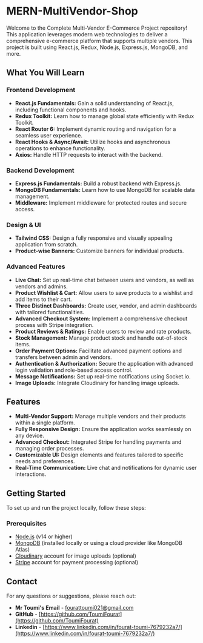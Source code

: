 # MERN-MultiVendor-Shop


Welcome to the Complete Multi-Vendor E-Commerce Project repository! This application leverages modern web technologies to deliver a comprehensive e-commerce platform that supports multiple vendors. This project is built using React.js, Redux, Node.js, Express.js, MongoDB, and more.

## What You Will Learn

### **Frontend Development**

- **React.js Fundamentals:** Gain a solid understanding of React.js, including functional components and hooks.
- **Redux Toolkit:** Learn how to manage global state efficiently with Redux Toolkit.
- **React Router 6:** Implement dynamic routing and navigation for a seamless user experience.
- **React Hooks & Async/Await:** Utilize hooks and asynchronous operations to enhance functionality.
- **Axios:** Handle HTTP requests to interact with the backend.

### **Backend Development**

- **Express.js Fundamentals:** Build a robust backend with Express.js.
- **MongoDB Fundamentals:** Learn how to use MongoDB for scalable data management.
- **Middleware:** Implement middleware for protected routes and secure access.

### **Design & UI**

- **Tailwind CSS:** Design a fully responsive and visually appealing application from scratch.
- **Product-wise Banners:** Customize banners for individual products.

### **Advanced Features**

- **Live Chat:** Set up real-time chat between users and vendors, as well as vendors and admins.
- **Product Wishlist & Cart:** Allow users to save products to a wishlist and add items to their cart.
- **Three Distinct Dashboards:** Create user, vendor, and admin dashboards with tailored functionalities.
- **Advanced Checkout System:** Implement a comprehensive checkout process with Stripe integration.
- **Product Reviews & Ratings:** Enable users to review and rate products.
- **Stock Management:** Manage product stock and handle out-of-stock items.
- **Order Payment Options:** Facilitate advanced payment options and transfers between admin and vendors.
- **Authentication & Authorization:** Secure the application with advanced login validation and role-based access control.
- **Message Notifications:** Set up real-time notifications using Socket.io.
- **Image Uploads:** Integrate Cloudinary for handling image uploads.

## Features

- **Multi-Vendor Support:** Manage multiple vendors and their products within a single platform.
- **Fully Responsive Design:** Ensure the application works seamlessly on any device.
- **Advanced Checkout:** Integrated Stripe for handling payments and managing order processes.
- **Customizable UI:** Design elements and features tailored to specific needs and preferences.
- **Real-Time Communication:** Live chat and notifications for dynamic user interactions.

## Getting Started

To set up and run the project locally, follow these steps:

### Prerequisites

- [Node.js](https://nodejs.org/) (v14 or higher)
- [MongoDB](https://www.mongodb.com/) (installed locally or using a cloud provider like MongoDB Atlas)
- [Cloudinary](https://cloudinary.com/) account for image uploads (optional)
- [Stripe](https://stripe.com/) account for payment processing (optional)

## Contact

For any questions or suggestions, please reach out:

- **Mr Toumi's  Email** - [fourattoumi021@gmail.com](mailto:fourattoumi021@gmail.com)
- **GitHub** - [https://github.com/ToumiFourat](https://github.com/ToumiFourat)
- **Linkedin** - [https://www.linkedin.com/in/fourat-toumi-7679232a7/](https://www.linkedin.com/in/fourat-toumi-7679232a7/)
